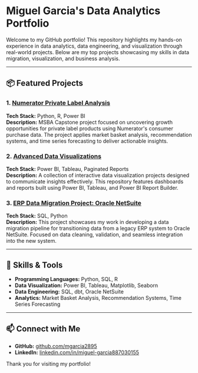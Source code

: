 # **Miguel Garcia's Data Analytics Portfolio**

Welcome to my GitHub portfolio! This repository highlights my hands-on experience in data analytics, data engineering, and visualization through real-world projects. Below are my top projects showcasing my skills in data migration, visualization, and business analysis.

---

## **📦 Featured Projects**

### 1. [Numerator Private Label Analysis](https://github.com/mgarcia2895/numerator-private-label-analysis)
**Tech Stack:** Python, R, Power BI  
**Description:** MSBA Capstone project focused on uncovering growth opportunities for private label products using Numerator's consumer purchase data. The project applies market basket analysis, recommendation systems, and time series forecasting to deliver actionable insights.

### 2. [Advanced Data Visualizations](https://github.com/mgarcia2895/advanced-data-visualizations)
**Tech Stack:** Power BI, Tableau, Paginated Reports  
**Description:** A collection of interactive data visualization projects designed to communicate insights effectively. This repository features dashboards and reports built using Power BI, Tableau, and Power BI Report Builder.

### 3. [ERP Data Migration Project: Oracle NetSuite](https://github.com/mgarcia2895/data-migration-erps)
**Tech Stack:** SQL, Python  
**Description:** This project showcases my work in developing a data migration pipeline for transitioning data from a legacy ERP system to Oracle NetSuite. Focused on data cleaning, validation, and seamless integration into the new system.

---

## **🔧 Skills & Tools**
- **Programming Languages:** Python, SQL, R  
- **Data Visualization:** Power BI, Tableau, Matplotlib, Seaborn  
- **Data Engineering:** SQL, dbt, Oracle NetSuite  
- **Analytics:** Market Basket Analysis, Recommendation Systems, Time Series Forecasting  

---

## **📫 Connect with Me**
- **GitHub:** [github.com/mgarcia2895](https://github.com/mgarcia2895)  
- **LinkedIn:** [linkedin.com/in/miguel-garcia887030155](www.linkedin.com/in/miguel-garcia-887030155/)  

Thank you for visiting my portfolio!
